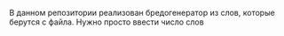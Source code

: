 <p>В данном репозитории реализован бредогенератор из слов, которые берутся с файла. Нужно просто ввести число слов</p>
